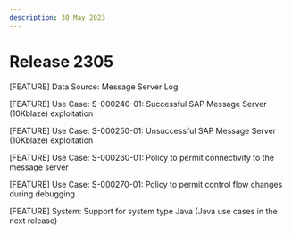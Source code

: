 ```yaml
---
description: 30 May 2023
---
```


# Release 2305

\[FEATURE] Data Source: Message Server Log

\[FEATURE] Use Case: S-000240-01: Successful SAP Message Server (10Kblaze) exploitation

\[FEATURE] Use Case: S-000250-01: Unsuccessful SAP Message Server (10Kblaze) exploitation

\[FEATURE] Use Case: S-000260-01: Policy to permit connectivity to the message server

\[FEATURE] Use Case: S-000270-01: Policy to permit control flow changes during debugging

\[FEATURE] System: Support for system type Java (Java use cases in the next release)
